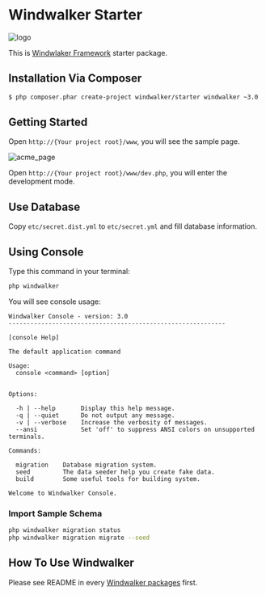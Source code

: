 # Windwalker Starter

![logo](https://cloud.githubusercontent.com/assets/1639206/2870854/176b987a-d2e4-11e3-8be6-9f70304a8499.png)

This is [Windwlaker Framework](https://github.com/ventoviro/windwalker) starter package.

## Installation Via Composer

``` bash
$ php composer.phar create-project windwalker/starter windwalker ~3.0
```

## Getting Started

Open `http://{Your project root}/www`, you will see the sample page.

![acme_page](https://cloud.githubusercontent.com/assets/1639206/5560315/dd714ccc-8dba-11e4-8911-8a29e2a2b1f2.png)

Open `http://{Your project root}/www/dev.php`, you will enter the development mode.

## Use Database

Copy `etc/secret.dist.yml` to `etc/secret.yml` and fill database information.

## Using Console

Type this command in your terminal:

``` bash
php windwalker
```

You will see console usage:

```
Windwalker Console - version: 3.0
------------------------------------------------------------

[console Help]

The default application command

Usage:
  console <command> [option]


Options:

  -h | --help       Display this help message.
  -q | --quiet      Do not output any message.
  -v | --verbose    Increase the verbosity of messages.
  --ansi            Set 'off' to suppress ANSI colors on unsupported terminals.

Commands:

  migration    Database migration system.
  seed         The data seeder help you create fake data.
  build        Some useful tools for building system.

Welcome to Windwalker Console.
```

### Import Sample Schema

``` bash
php windwalker migration status
php windwalker migration migrate --seed
```

## How To Use Windwalker

Please see README in every [Windwalker packages](https://github.com/ventoviro) first.
